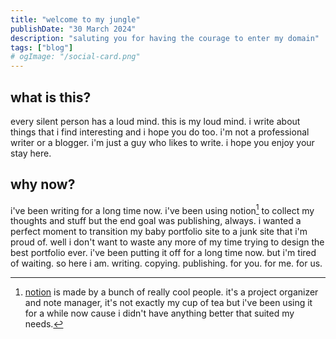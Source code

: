 ```yaml
---
title: "welcome to my jungle"
publishDate: "30 March 2024"
description: "saluting you for having the courage to enter my domain"
tags: ["blog"]
# ogImage: "/social-card.png"
---
```


## what is this?

every silent person has a loud mind. this is my loud mind. i write about things that i find interesting and i hope you do too. i'm not a professional writer or a blogger. i'm just a guy who likes to write. i hope you enjoy your stay here.

## why now?

i've been writing for a long time now. i've been using notion[^1] to collect my thoughts and stuff but the end goal was publishing, always. i wanted a perfect moment to transition my baby portfolio site to a junk site that i'm proud of. well i don't want to waste any more of my time trying to design the best portfolio ever. i've been putting it off for a long time now. but i'm tired of waiting. so here i am. writing. copying. publishing. for you. for me. for us.

[^1]: [notion](https://www.notion.so/) is made by a bunch of really cool people. it's a project organizer and note manager, it's not exactly my cup of tea but i've been using it for a while now cause i didn't have anything better that suited my needs.
